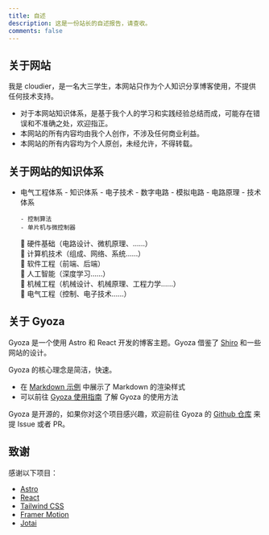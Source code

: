 ```yaml
---
title: 自述
description: 这是一份站长的自述报告，请查收。
comments: false
---
```


## 关于网站

我是 cloudier，是一名大三学生，本网站只作为个人知识分享博客使用，不提供任何技术支持。

- 对于本网站知识体系，是基于我个人的学习和实践经验总结而成，可能存在错误和不准确之处，欢迎指正。
- 本网站的所有内容均由我个人创作，不涉及任何商业利益。
- 本网站的所有内容均为个人原创，未经允许，不得转载。

## 关于网站的知识体系

- 电气工程体系 - 知识体系 - 电子技术 - 数字电路 - 模拟电路 - 电路原理
      - 技术体系

      - 控制算法
      - 单片机与微控制器
  🔴 硬件基础（电路设计、微机原理、……）<br />🔴 计算机技术（组成、网络、系统……）<br />🔴 软件工程（前端、后端）<br />🔴 人工智能（深度学习……）<br />
  🔴 机械工程（机械设计、机械原理、工程力学……）<br />🔴 电气工程（控制、电子技术……）

## 关于 Gyoza

Gyoza 是一个使用 Astro 和 React 开发的博客主题。Gyoza 借鉴了 [Shiro](https://github.com/innei/Shiro) 和一些网站的设计。

Gyoza 的核心理念是简洁，快速。

- 在 [Markdown 示例](/posts/markdown) 中展示了 Markdown 的渲染样式
- 可以前往 [Gyoza 使用指南](/posts/guide) 了解 Gyoza 的使用方法

Gyoza 是开源的，如果你对这个项目感兴趣，欢迎前往 Gyoza 的 [Github 仓库](https://github.com/lxchapu/astro-gyoza) 来提 Issue 或者 PR。

## 致谢

感谢以下项目：

- [Astro](https://astro.build/)
- [React](https://reactjs.org/)
- [Tailwind CSS](https://tailwindcss.com/)
- [Framer Motion](https://www.framer.com/motion/)
- [Jotai](https://jotai.org/)
